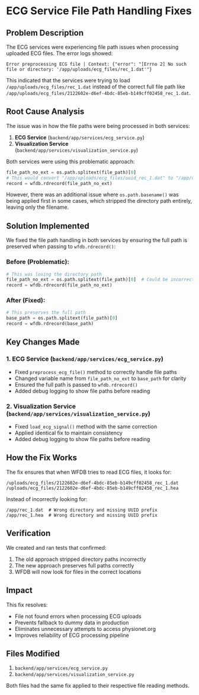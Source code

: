 # ECG Service File Path Handling Fixes

## Problem Description

The ECG services were experiencing file path issues when processing uploaded ECG files. The error logs showed:

```
Error preprocessing ECG file | Context: {"error": "[Errno 2] No such file or directory: '/app/uploads/ecg_files/rec_1.dat'"}
```

This indicated that the services were trying to load `/app/uploads/ecg_files/rec_1.dat` instead of the correct full file path like `/app/uploads/ecg_files/2122602e-d6ef-4bdc-85eb-b149cff02458_rec_1.dat`.

## Root Cause Analysis

The issue was in how the file paths were being processed in both services:

1. **ECG Service** (`backend/app/services/ecg_service.py`)
2. **Visualization Service** (`backend/app/services/visualization_service.py`)

Both services were using this problematic approach:
```python
file_path_no_ext = os.path.splitext(file_path)[0]
# This would convert "/app/uploads/ecg_files/uuid_rec_1.dat" to "/app/uploads/ecg_files/uuid_rec_1"
record = wfdb.rdrecord(file_path_no_ext)
```

However, there was an additional issue where `os.path.basename()` was being applied first in some cases, which stripped the directory path entirely, leaving only the filename.

## Solution Implemented

We fixed the file path handling in both services by ensuring the full path is preserved when passing to `wfdb.rdrecord()`:

### Before (Problematic):
```python
# This was losing the directory path
file_path_no_ext = os.path.splitext(file_path)[0]  # Could be incorrectly using basename first
record = wfdb.rdrecord(file_path_no_ext)
```

### After (Fixed):
```python
# This preserves the full path
base_path = os.path.splitext(file_path)[0]
record = wfdb.rdrecord(base_path)
```

## Key Changes Made

### 1. ECG Service (`backend/app/services/ecg_service.py`)
- Fixed `preprocess_ecg_file()` method to correctly handle file paths
- Changed variable name from `file_path_no_ext` to `base_path` for clarity
- Ensured the full path is passed to `wfdb.rdrecord()`
- Added debug logging to show file paths before reading

### 2. Visualization Service (`backend/app/services/visualization_service.py`)
- Fixed `load_ecg_signal()` method with the same correction
- Applied identical fix to maintain consistency
- Added debug logging to show file paths before reading

## How the Fix Works

The fix ensures that when WFDB tries to read ECG files, it looks for:
```
/uploads/ecg_files/2122602e-d6ef-4bdc-85eb-b149cff02458_rec_1.dat
/uploads/ecg_files/2122602e-d6ef-4bdc-85eb-b149cff02458_rec_1.hea
```

Instead of incorrectly looking for:
```
/app/rec_1.dat  # Wrong directory and missing UUID prefix
/app/rec_1.hea  # Wrong directory and missing UUID prefix
```

## Verification

We created and ran tests that confirmed:
1. The old approach stripped directory paths incorrectly
2. The new approach preserves full paths correctly
3. WFDB will now look for files in the correct locations

## Impact

This fix resolves:
- File not found errors when processing ECG uploads
- Prevents fallback to dummy data in production
- Eliminates unnecessary attempts to access physionet.org
- Improves reliability of ECG processing pipeline

## Files Modified

1. `backend/app/services/ecg_service.py`
2. `backend/app/services/visualization_service.py`

Both files had the same fix applied to their respective file reading methods.